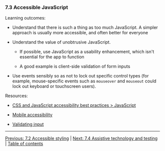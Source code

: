 ### 7.3 Accessible JavaScript

Learning outcomes:

- Understand that there is such a thing as too much JavaScript. A simpler approach is usually more accessible, and often better for everyone

- Understand the value of unobtrusive JavaScript.

  - If possible, use JavaScript as a usability enhancement, which isn't essential for the app to function

  - A good example is client-side validation of form inputs

- Use events sensibly so as not to lock out specific control types (for example, mouse-specific events such as `mouseover` and `mouseout` could lock out keyboard or touchscreen users).

Resources:

- [CSS and JavaScript accessibility best practices > JavaScript](https://developer.mozilla.org/docs/Learn/Accessibility/CSS_and_JavaScript#javascript)

- [Mobile accessibility](https://developer.mozilla.org/docs/Learn/Accessibility/Mobile)

- [Validating input](https://www.w3.org/WAI/tutorials/forms/validation/)

---

[Previous: 7.2 Accessible styling](/curriculum/2-core/4-best-practices-and-essential-tooling/7-2-accessible-styling.md) | [Next: 7.4 Assistive technology and testing](/curriculum/2-core/4-best-practices-and-essential-tooling/7-4-assistive-technology-and-testing.md) | [Table of contents](/TOC.md)
